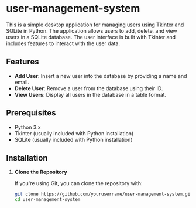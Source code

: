 # user-management-system

This is a simple desktop application for managing users using Tkinter and SQLite in Python. The application allows users to add, delete, and view users in a SQLite database. The user interface is built with Tkinter and includes features to interact with the user data.

## Features

- **Add User**: Insert a new user into the database by providing a name and email.
- **Delete User**: Remove a user from the database using their ID.
- **View Users**: Display all users in the database in a table format.

## Prerequisites

- Python 3.x
- Tkinter (usually included with Python installation)
- SQLite (usually included with Python installation)

## Installation

1. **Clone the Repository**

   If you're using Git, you can clone the repository with:
   ```sh
   git clone https://github.com/yourusername/user-management-system.git
   cd user-management-system
